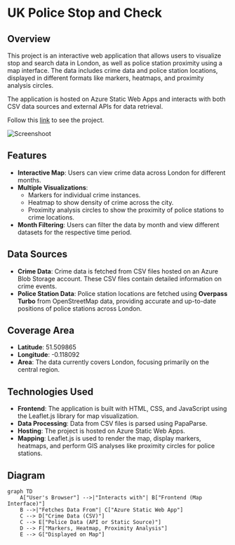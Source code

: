 # UK Police Stop and Check

## Overview

This project is an interactive web application that allows users to visualize stop and search data in London, as well as police station proximity using a map interface. The data includes crime data and police station locations, displayed in different formats like markers, heatmaps, and proximity analysis circles.

The application is hosted on Azure Static Web Apps and interacts with both CSV data sources and external APIs for data retrieval. 

Follow this [link](https://nice-stone-088038b03.5.azurestaticapps.net/) to see the project. 

![Screenshoot](screenshoot.png)

## Features

- **Interactive Map**: Users can view crime data across London for different months.
- **Multiple Visualizations**:
  - Markers for individual crime instances.
  - Heatmap to show density of crime across the city.
  - Proximity analysis circles to show the proximity of police stations to crime locations.
- **Month Filtering**: Users can filter the data by month and view different datasets for the respective time period.

## Data Sources

- **Crime Data**: Crime data is fetched from CSV files hosted on an Azure Blob Storage account. These CSV files contain detailed information on crime events.
- **Police Station Data**: Police station locations are fetched using **Overpass Turbo** from OpenStreetMap data, providing accurate and up-to-date positions of police stations across London.

## Coverage Area

- **Latitude**: 51.509865
- **Longitude**: -0.118092
- **Area**: The data currently covers London, focusing primarily on the central region.

## Technologies Used

- **Frontend**: The application is built with HTML, CSS, and JavaScript using the Leaflet.js library for map visualization.
- **Data Processing**: Data from CSV files is parsed using PapaParse.
- **Hosting**: The project is hosted on Azure Static Web Apps.
- **Mapping**: Leaflet.js is used to render the map, display markers, heatmaps, and perform GIS analyses like proximity circles for police stations.

## Diagram

```mermaid
graph TD
    A["User's Browser"] -->|"Interacts with"| B["Frontend (Map Interface)"]
    B -->|"Fetches Data From"| C["Azure Static Web App"]
    C --> D["Crime Data (CSV)"]
    C --> E["Police Data (API or Static Source)"]
    D --> F["Markers, Heatmap, Proximity Analysis"]
    E --> G["Displayed on Map"]
```